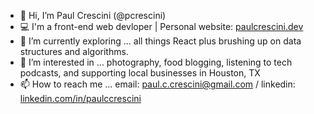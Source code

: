 - 👋  Hi, I’m Paul Crescini (@pcrescini) 
- 💻  I'm a front-end web devloper | Personal website: [paulcrescini.dev](https://paulcrescini.dev/)
- 🔎  I’m currently exploring ... all things React plus brushing up on data structures and algorithms.
- 👀  I’m interested in ... photography, food blogging, listening to tech podcasts, and supporting local businesses in Houston, TX
- 📫  How to reach me ... email: [paul.c.crescini@gmail.com](mailto:paul.c.crescini@gmail.com) / linkedin: [linkedin.com/in/paulccrescini](https://www.linkedin.com/in/paulccrescini/)
